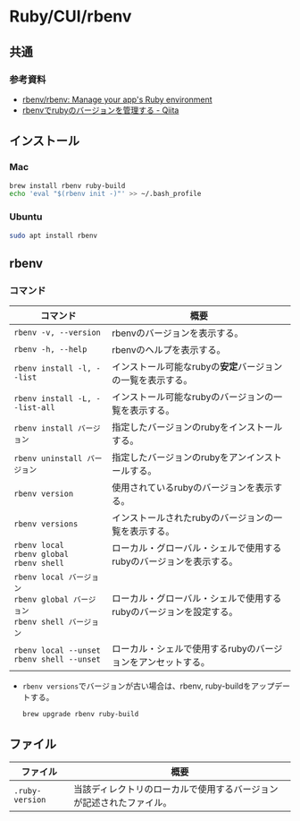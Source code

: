 # Ruby/CUI/rbenv

## 共通

### 参考資料

- [rbenv/rbenv: Manage your app's Ruby environment](https://github.com/rbenv/rbenv)
- [rbenvでrubyのバージョンを管理する - Qiita](https://qiita.com/hujuu/items/3d600f2b2384c145ad12)

## インストール

### Mac

```bash
brew install rbenv ruby-build
echo 'eval "$(rbenv init -)"' >> ~/.bash_profile
```

### Ubuntu

```bash
sudo apt install rbenv
```

## rbenv

### コマンド

| コマンド                                                     | 概要                                                         |
| ------------------------------------------------------------ | ------------------------------------------------------------ |
| `rbenv -v, --version`                                        | rbenvのバージョンを表示する。                                |
| `rbenv -h, --help`                                           | rbenvのヘルプを表示する。                                    |
| `rbenv install -l, --list`                                   | インストール可能なrubyの**安定**バージョンの一覧を表示する。 |
| `rbenv install -L, --list-all`                               | インストール可能なrubyのバージョンの一覧を表示する。         |
| `rbenv install バージョン`                                   | 指定したバージョンのrubyをインストールする。                 |
| `rbenv uninstall バージョン`                                 | 指定したバージョンのrubyをアンインストールする。             |
| `rbenv version`                                              | 使用されているrubyのバージョンを表示する。                   |
| `rbenv versions`                                             | インストールされたrubyのバージョンの一覧を表示する。         |
| `rbenv local`<br />`rbenv global`<br />`rbenv shell`         | ローカル・グローバル・シェルで使用するrubyのバージョンを表示する。 |
| `rbenv local バージョン`<br />`rbenv global バージョン`<br />`rbenv shell バージョン` | ローカル・グローバル・シェルで使用するrubyのバージョンを設定する。 |
| `rbenv local --unset`<br />`rbenv shell --unset`             | ローカル・シェルで使用するrubyのバージョンをアンセットする。 |

- `rbenv versions`でバージョンが古い場合は、rbenv, ruby-buildをアップデートする。

  ```bash
  brew upgrade rbenv ruby-build
  ```

## ファイル

| ファイル        | 概要                                                         |
| --------------- | ------------------------------------------------------------ |
| `.ruby-version` | 当該ディレクトリのローカルで使用するバージョンが記述されたファイル。 |
